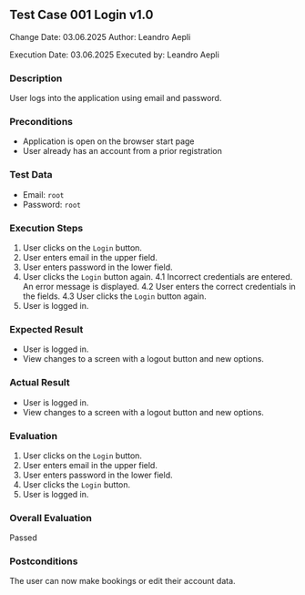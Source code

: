 ## Test Case 001 Login v1.0

Change Date: 03.06.2025
Author: Leandro Aepli

Execution Date: 03.06.2025
Executed by: Leandro Aepli

### Description

User logs into the application using email and password.

### Preconditions

* Application is open on the browser start page
* User already has an account from a prior registration

### Test Data

* Email: `root`
* Password: `root`

### Execution Steps

1. User clicks on the `Login` button.
2. User enters email in the upper field.
3. User enters password in the lower field.
4. User clicks the `Login` button again.
   4.1 Incorrect credentials are entered. An error message is displayed.
   4.2 User enters the correct credentials in the fields.
   4.3 User clicks the `Login` button again.
5. User is logged in.

### Expected Result

* User is logged in.
* View changes to a screen with a logout button and new options.

### Actual Result

* User is logged in.
* View changes to a screen with a logout button and new options.

### Evaluation

1. User clicks on the `Login` button.
2. User enters email in the upper field.
3. User enters password in the lower field.
4. User clicks the `Login` button.
5. User is logged in.

### Overall Evaluation

Passed

### Postconditions

The user can now make bookings or edit their account data.
